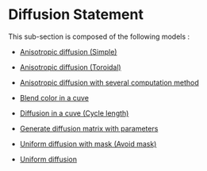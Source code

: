 # Diffusion Statement

This sub-section is composed of the following models :

* [Anisotropic diffusion (Simple)](references#DiffusionStatementAnisotropicDiffusion(Simple))

* [Anisotropic diffusion (Toroidal)](references#DiffusionStatementAnisotropicDiffusion(Toroidal))

* [Anisotropic diffusion with several computation method](references#DiffusionStatementAnisotropicDiffusion(VariousMethods))

* [Blend color in a cuve](references#DiffusionStatementBlendcolorinacuve(MultipleSignals))

* [Diffusion in a cuve (Cycle length)](references#DiffusionStatementDiffusioninacuve(Cyclelength))

* [Generate diffusion matrix with parameters](references#DiffusionStatementKernelmatrixgeneration)

* [Uniform diffusion with mask (Avoid mask)](references#DiffusionStatementUniformdiffusionwithmask(Avoidmask))

* [Uniform diffusion](references#DiffusionStatementUniformDiffusion)

